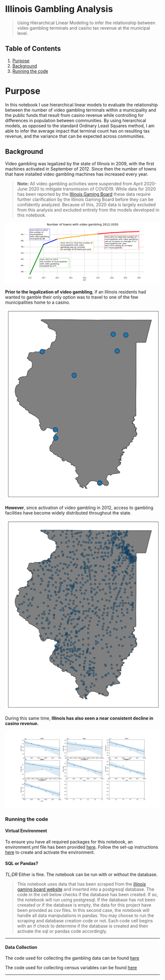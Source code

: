 # Illinois Gambling Analysis
> Using Hierarchical Linear Modeling to infer the relationship between video gambling terminals and casino tax revenue at the municipal level.

## Table of Contents
1. [Purpose](#Purpose)
2. [Background](#Background)
3. [Running the code](#Running-the-code)

# Purpose

In this notebook I use hierarchical linear models to evaluate the relationship between the number of video gambling terminals within a municipality and the public funds that result from casino revenue while controlling for differences in population between communities. By using hierarchical models, as opposed to the standard Ordinary Least Squares method, I am able to infer the average impact that terminal count has on resulting tax revenue, and the variance that can be expected across communities. 

## Background

Video gambling was legalized by the state of Illinois in 2009, with the first machines activated in September of 2012. Since then the number of towns that have installed video gambling machines has increased every year.
> **Note:** All video gambling activities were suspended from April 2020-June 2020 to mitigate transmission of COVID19. While data for 2020 has been reported by the [Illinois Gaming Board](https://www.igb.illinois.gov/) these data require further clarification by the Illinois Gaming Board before they can be confidently analyzed. Because of this, 2020 data  is largely excluded from this analysis and excluded entirely from the models developed in this notebook. 

![timeline](static/video_gambling_growth_timeline.png)

**Prior to the legalization of video gambling**, if an Illinois residents had wanted to gamble their only option was to travel to one of the few municipalities home to a casino.

![casino locations](static/casino_locations.png)

**However**, since activation of video gambling in 2012, access to gambling facilities have become widely distributed throughout the state.

![terminal locations 2019](static/terminal_locations_2019.png)

During this same time, **Illinois has also seen a near consistent decline in casino revenue.**

![casino revenue decline](static/casino_decline.png)

### Running the code

#### Virtual Environment

To ensure you have all required packages for this notebook, an environment.yml file has been provided [here]().
Follow the set-up instructions [here]() to create and activate the environment.

#### SQL or Pandas?

*TL;DR* Either is fine. The notebook can be run with or without the database.

>This notebook uses data that has been scraped from the [illinois gaming board website](https://www.igb.illinois.gov/) and inserted into a postgresql database. The code in the cell below checks if the database has been created. If so, the notebook will run using postgresql. If the database has not been creeated or if the database is empty, the data for this project have been provided as csv files. In this second case, the notebook will handle all data manipulations in pandas. 
You may choose to run the scraping and database creation code or not. Each code cell begins with an if check to determine if the database is created and then activate the sql or pandas code accordingly.

------

#### Data Collection

The code used for collecting the gambling data can be found [here]()

The code used for collecting census variables can be found [here]()

------

